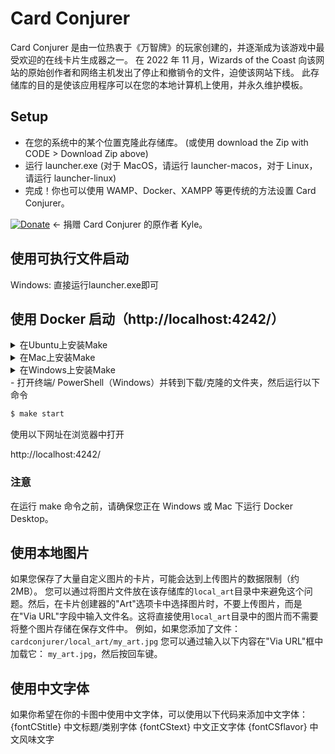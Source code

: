 # Card Conjurer

Card Conjurer 是由一位热衷于《万智牌》的玩家创建的，并逐渐成为该游戏中最受欢迎的在线卡片生成器之一。
在 2022 年 11 月，Wizards of the Coast 向该网站的原始创作者和网络主机发出了停止和撤销令的文件，迫使该网站下线。
此存储库的目的是使该应用程序可以在您的本地计算机上使用，并永久维护模板。

## Setup

- 在您的系统中的某个位置克隆此存储库。 (或使用 download the Zip with CODE > Download Zip above)
- 运行 launcher.exe (对于 MacOS，请运行 launcher-macos，对于 Linux，请运行 launcher-linux)
- 完成！你也可以使用 WAMP、Docker、XAMPP 等更传统的方法设置 Card Conjurer。

[![Donate](https://img.shields.io/badge/Donate-PayPal-blue.svg?longCache=true&style=popout)](https://www.paypal.me/kyleburtondonate) ← 捐赠 Card Conjurer 的原作者 Kyle。

## 使用可执行文件启动
Windows: 直接运行launcher.exe即可

## 使用 Docker 启动（http://localhost:4242/）

<details>
    <summary>在Ubuntu上安装Make</summary>

```bash
$ sudo apt update
```

检查是否安装了 Make

```bash
$ make -version
```

运行上述命令后，是否得到以下错误？

- **bash: /usr/bin/make: No such file or directory**

然后继续执行下一步，如果没有错误，请跳过下一组命令

```bash
$ sudo apt install make
```

遇到问题？
参考以下指南 https://linuxhint.com/install-make-ubuntu/

</details>
<details>
    <summary>在Mac上安装Make</summary>
检查是否安装了Make

```bash
$ make -version
```

运行上述命令后，是否得到以下错误？

- **zsh: command not found: make**

然后继续执行下一步，如果没有错误，请跳过下一组命令

```bash
$ (sudo) brew install make
```

</details>
<details>
    <summary>在Windows上安装Make</summary>
请参考以下指南
https://sp21.datastructur.es/materials/guides/make-install.html#windows-installation
</details>
- 打开终端/ PowerShell（Windows）并转到下载/克隆的文件夹，然后运行以下命令

```bash
$ make start
```

使用以下网址在浏览器中打开

http://localhost:4242/

### 注意

在运行 make 命令之前，请确保您正在 Windows 或 Mac 下运行 Docker Desktop。

## 使用本地图片

如果您保存了大量自定义图片的卡片，可能会达到上传图片的数据限制（约 2MB）。
您可以通过将图片文件放在该存储库的`local_art`目录中来避免这个问题。然后，在卡片创建器的"Art"选项卡中选择图片时，不要上传图片，而是在"Via URL"字段中输入文件名。这将直接使用`local_art`目录中的图片而不需要将整个图片存储在保存文件中。
例如，如果您添加了文件：
`cardconjurer/local_art/my_art.jpg`
您可以通过输入以下内容在"Via URL"框中加载它：
`my_art.jpg`，然后按回车键。

## 使用中文字体

如果你希望在你的卡图中使用中文字体，可以使用以下代码来添加中文字体：
{fontCStitle} 中文标题/类别字体
{fontCStext} 中文正文字体
{fontCSflavor} 中文风味文字
